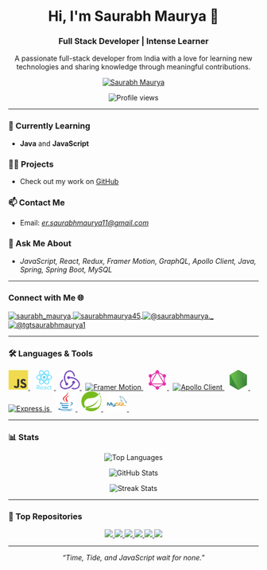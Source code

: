 <h1 align="center">Hi, I'm Saurabh Maurya 👋</h1>

<h3 align="center">Full Stack Developer | Intense Learner</h3>

<p align="center">
   A passionate full-stack developer from India with a love for learning new technologies and sharing knowledge through meaningful contributions.
</p>

<p align="center">
   <a href="https://github.com/ryo-ma/github-profile-trophy">
      <img src="https://github-profile-trophy.vercel.app/?username=saurabhmaurya45&theme=onedark" alt="Saurabh Maurya"/>
   </a>
</p>

<p align="center">
   <img src="https://komarev.com/ghpvc/?username=saurabhmaurya45&label=Profile%20views&color=0e75b6&style=flat" alt="Profile views"/>
</p>

---

### 🌱 Currently Learning
- **Java** and **JavaScript**

### 👨‍💻 Projects
- Check out my work on [GitHub](https://github.com/saurabhmaurya45)

### 📫 Contact Me
- Email: *er.saurabhmaurya11@gmail.com*

### 💬 Ask Me About
- *JavaScript, React, Redux, Framer Motion, GraphQL, Apollo Client, Java, Spring, Spring Boot, MySQL*

---

### Connect with Me 🌐

<p align="left">
   <a href="https://x.com/ErSaurabh45" target="_blank">
      <img align="center" src="https://raw.githubusercontent.com/rahuldkjain/github-profile-readme-generator/master/src/images/icons/Social/twitter.svg" alt="saurabh_maurya" height="30" width="40"/>
   </a>
   <a href="https://www.linkedin.com/in/saurabhmaurya45/" target="_blank">
      <img align="center" src="https://raw.githubusercontent.com/rahuldkjain/github-profile-readme-generator/master/src/images/icons/Social/linked-in-alt.svg" alt="saurabhmaurya45" height="30" width="40"/>
   </a>
   <a href="https://www.instagram.com/saurabhmaurya._/" target="_blank">
      <img align="center" src="https://raw.githubusercontent.com/rahuldkjain/github-profile-readme-generator/master/src/images/icons/Social/instagram.svg" alt="@saurabhmaurya._" height="30" width="40"/>
   </a>
   <a href="https://www.hackerrank.com/tgtsaurabhmaury1" target="_blank">
      <img align="center" src="https://raw.githubusercontent.com/rahuldkjain/github-profile-readme-generator/master/src/images/icons/Social/hackerrank.svg" alt="@tgtsaurabhmaurya1" height="30" width="40"/>
   </a>
</p>

---

### 🛠️ Languages & Tools

<p align="left">
  <!-- JavaScript -->
  <a href="https://developer.mozilla.org/en-US/docs/Web/JavaScript" target="_blank" rel="noreferrer">
    <img src="https://raw.githubusercontent.com/devicons/devicon/master/icons/javascript/javascript-original.svg" alt="JavaScript" width="40" height="40"/>
  </a>&nbsp;

  <!-- React -->
  <a href="https://reactjs.org/" target="_blank" rel="noreferrer">
    <img src="https://raw.githubusercontent.com/devicons/devicon/master/icons/react/react-original-wordmark.svg" alt="React" width="40" height="40"/>
  </a>&nbsp;

  <!-- Redux -->
  <a href="https://redux.js.org" target="_blank" rel="noreferrer">
    <img src="https://raw.githubusercontent.com/devicons/devicon/master/icons/redux/redux-original.svg" alt="Redux" width="40" height="40"/>
  </a>&nbsp;

  <!-- Framer Motion -->
  <a href="https://www.framer.com/motion/" target="_blank" rel="noreferrer">
    <img src="https://www.vectorlogo.zone/logos/framer/framer-icon.svg" alt="Framer Motion" width="40" height="40"/>
  </a>&nbsp;

  <!-- GraphQL -->
  <a href="https://graphql.org/" target="_blank" rel="noreferrer">
    <img src="https://raw.githubusercontent.com/devicons/devicon/master/icons/graphql/graphql-plain.svg" alt="GraphQL" width="40" height="40"/>
  </a>&nbsp;

  <!-- Apollo Client -->
  <a href="https://www.apollographql.com/" target="_blank" rel="noreferrer">
    <img src="https://www.vectorlogo.zone/logos/apollographql/apollographql-icon.svg" alt="Apollo Client" width="40" height="40"/>
  </a>&nbsp;

  <!-- Node.js -->
  <a href="https://nodejs.org/" target="_blank" rel="noreferrer">
    <img src="https://raw.githubusercontent.com/devicons/devicon/master/icons/nodejs/nodejs-original.svg" alt="Node.js" width="40" height="40"/>
  </a>&nbsp;

  <!-- Express.js -->
  <a href="https://expressjs.com/" target="_blank" rel="noreferrer">
    <img src="https://www.vectorlogo.zone/logos/expressjs/expressjs-icon.svg" alt="Express.js" width="40" height="40"/>
  </a>&nbsp;

  <!-- Java -->
  <a href="https://www.java.com" target="_blank" rel="noreferrer">
    <img src="https://raw.githubusercontent.com/devicons/devicon/master/icons/java/java-original.svg" alt="Java" width="40" height="40"/>
  </a>&nbsp;

  <!-- Spring -->
  <a href="https://spring.io/" target="_blank" rel="noreferrer">
    <img src="https://raw.githubusercontent.com/devicons/devicon/master/icons/spring/spring-original.svg" alt="Spring" width="40" height="40"/>
  </a>&nbsp;

  <!-- MySQL -->
  <a href="https://www.mysql.com/" target="_blank" rel="noreferrer">
    <img src="https://raw.githubusercontent.com/devicons/devicon/master/icons/mysql/mysql-original-wordmark.svg" alt="MySQL" width="40" height="40"/>
  </a>&nbsp;
</p>


---

### 📊 Stats

<p align="center">
   <img src="https://github-readme-stats.vercel.app/api/top-langs/?username=saurabhmaurya45&langs_count=8&show_icons=true&locale=en&theme=midnight-purple" alt="Top Languages"/>
</p>

<p align="center">
   <img src="https://github-readme-stats.vercel.app/api?username=saurabhmaurya45&show_icons=true&theme=midnight-purple" alt="GitHub Stats"/>
</p>

<p align="center">
   <img src="https://github-readme-streak-stats.herokuapp.com/?user=saurabhmaurya45&theme=midnight-purple" alt="Streak Stats"/>
</p>

---

### 📌 Top Repositories

<p align="center">
   <a href="https://github.com/saurabhmaurya45/allMart">
      <img src="https://github-readme-stats.vercel.app/api/pin/?username=saurabhmaurya45&repo=allMart&theme=midnight-purple" />
   </a>
   <a href="https://github.com/saurabhmaurya45/MyYoutube">
      <img src="https://github-readme-stats.vercel.app/api/pin/?username=saurabhmaurya45&repo=MyYoutube&theme=midnight-purple" />
   </a>
   <a href="https://github.com/saurabhmaurya45/screen-media-recorder">
      <img src="https://github-readme-stats.vercel.app/api/pin/?username=saurabhmaurya45&repo=screen-media-recorder&theme=midnight-purple" />
   </a>
   <a href="https://github.com/saurabhmaurya45/firebase-authentication">
      <img src="https://github-readme-stats.vercel.app/api/pin/?username=saurabhmaurya45&repo=firebase-authentication&theme=midnight-purple" />
   </a>
   <a href="https://github.com/saurabhmaurya45/samespace-music-player">
      <img src="https://github-readme-stats.vercel.app/api/pin/?username=saurabhmaurya45&repo=samespace-music-player&theme=midnight-purple" />
   </a>
   <a href="https://github.com/saurabhmaurya45/fundfusion">
      <img src="https://github-readme-stats.vercel.app/api/pin/?username=saurabhmaurya45&repo=fundfusion&theme=midnight-purple" />
   </a>
</p>

---

<p align="center">
   <i>“Time, Tide, and JavaScript wait for none.”</i>
</p>
